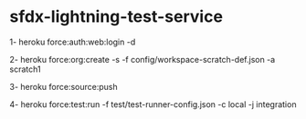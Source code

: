 # sfdx-lightning-test-service


1- heroku force:auth:web:login -d

2- heroku force:org:create -s -f config/workspace-scratch-def.json -a scratch1

3- heroku force:source:push 

4- heroku force:test:run -f test/test-runner-config.json -c local -j integration 

